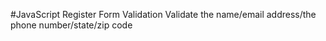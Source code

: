 #JavaScript Register Form Validation
Validate the name/email address/the phone number/state/zip code

